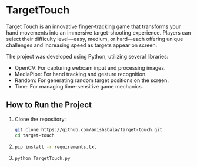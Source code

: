 # TargetTouch
Target Touch is an innovative finger-tracking game that transforms your hand movements into an immersive target-shooting experience. Players can select their difficulty level—easy, medium, or hard—each offering unique challenges and increasing speed as targets appear on screen. 

The project was developed using Python, utilizing several libraries:
- OpenCV: For capturing webcam input and processing images.
- MediaPipe: For hand tracking and gesture recognition.
- Random: For generating random target positions on the screen.
- Time: For managing time-sensitive game mechanics.

## How to Run the Project
1. Clone the repository:
   ```bash
   git clone https://github.com/anishsbala/target-touch.git
   cd target-touch

2. ```bash
   pip install -r requirements.txt
4. ```bash
   python TargetTouch.py



